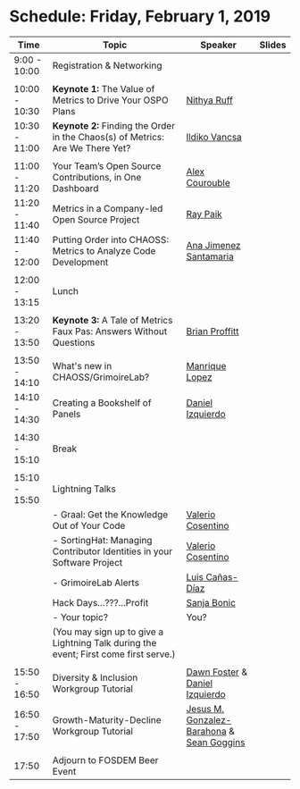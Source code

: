 # Schedule: Friday, February 1, 2019

| Time | Topic | Speaker | Slides |
|---|---|---|---|
| 9:00 - 10:00 | Registration & Networking |   |   |
|   |   |   |   |
| 10:00 - 10:30 | **Keynote 1:** The Value of Metrics to Drive Your OSPO Plans  | [Nithya Ruff](#user-content-nithya-ruff) |   |
| 10:30 - 11:00 | **Keynote 2:** Finding the Order in the Chaos(s) of Metrics: Are We There Yet? | [Ildiko Vancsa](#user-content-ildiko-vancsa) |   |
|   |   |   |   |
| 11:00 - 11:20 | Your Team’s Open Source Contributions, in One Dashboard | [Alex Courouble](#user-content-alex-courouble) |   |
| 11:20 - 11:40 | Metrics in a Company-led Open Source Project | [Ray Paik](#user-content-ray-paik) |   |
| 11:40 - 12:00 | Putting Order into CHAOSS: Metrics to Analyze Code Development | [Ana Jimenez Santamaria](#user-content-ana-jimenez-santamaria) |   |
|   |   |   |   |
| 12:00 - 13:15 | Lunch |   |   |
|   |   |   |   |
| 13:20 - 13:50 | **Keynote 3:** A Tale of Metrics Faux Pas: Answers Without Questions | [Brian Proffitt](#user-content-brian-proffitt) |   |
|   |   |   |   |
| 13:50 - 14:10 | What's new in CHAOSS/GrimoireLab? | [Manrique Lopez](#user-content-manrique-lopez) |   |
| 14:10 - 14:30 | Creating a Bookshelf of Panels | [Daniel Izquierdo](#user-content-daniel-izquierdo) |   |
|   |   |   |   |
| 14:30 - 15:10 | Break |   |   |
|   |   |   |   |
| 15:10 - 15:50 | Lightning Talks |   |   |
|   | - Graal: Get the Knowledge Out of Your Code | [Valerio Cosentino](#user-content-valerio-cosentino) |   |
|   | - SortingHat: Managing Contributor Identities in your Software Project | [Valerio Cosentino](#user-content-valerio-cosentino) |   |
|   | - GrimoireLab Alerts | [Luis Cañas-Díaz](#user-content-luis-canas-diaz) |   |
|   | Hack Days...???...Profit | [Sanja Bonic](#user-content-sanja-bonic) |   |
|   | - Your topic? | You? |   |
|   | (You may sign up to give a Lightning Talk during the event; First come first serve.)  |   |   |
|   |   |   |   |
| 15:50 - 16:50 | Diversity & Inclusion Workgroup Tutorial | [Dawn Foster](#user-content-dawn-foster) & [Daniel Izquierdo](#user-content-daniel-izquierdo)  |   |
| 16:50 - 17:50 | Growth-Maturity-Decline Workgroup Tutorial | [Jesus M. Gonzalez-Barahona](#user-content-jesus-m-gonzalez-barahona) & [Sean Goggins](#user-content-sean-goggins) |   |
|   |   |   |   |
| 17:50 | Adjourn to FOSDEM Beer Event |   |   |

